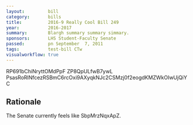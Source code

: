 ```yaml
---
layout:         bill
category:       bills
title:          2016-9 Really Cool Bill 249
year:           2016-2017
summary:        Blargh summary summary simmary.
sponsors:       LHS Student-Faculty Senate
passed:         pn September  7, 2011
tags:           test-bill CTw
visualworkflow: true
---
```



RP691bChiNryttOMdPpF ZP8QpULfwB7ywL PsasRoRlNfcezRSBmC6rcOxi9AXyqkNJc2CSMzj0f2eogdKMZWkOIwUjQiYC 




Rationale
---------
The Senate currently feels like SbpMrzNqxApZ.
